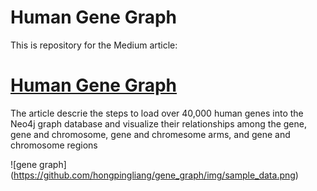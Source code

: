 # Human Gene Graph

This is repository for the Medium article:
# [Human Gene Graph](https://medium.com/@hongpingliang/visualize-clinical-data-in-graph-database-in-20-minutes-f4de223449a2)

The article descrie the steps to load over 40,000 human genes into the Neo4j graph database and visualize their relationships among the gene, gene and chromosome, gene and chromesome arms, and gene and chromosome regions

![gene graph] (https://github.com/hongpingliang/gene_graph/img/sample_data.png)




